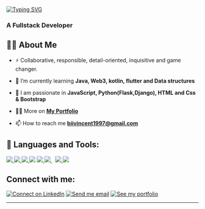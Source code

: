 [![Typing SVG](https://readme-typing-svg.herokuapp.com?duration=7000&color=%288CB8FF&vCenter=true&width=800&height=40&lines=Hello+|+Bonjour+;+Welcome+to+my+Github+profile+I'm+Vincent+Kipkirui+🌍 )](https://git.io/typing-svg)
<h3>A Fullstack Developer</h3>


## 🙋‍♂️ About Me

- ⚡ Collaborative, responsible, detail-oriented, inquisitive and game changer.
  
- 🌱 I’m currently learning **Java, Web3, kotlin, flutter and Data structures**
- 🌱 I am passionate in  **JavaScript, Python(Flask,Django), HTML and Css & Bootstrap**

- 👨‍💻 More on **[My Portfolio](https://jepkess.github.io/Updatedportfolio/)**

- 📫 How to reach me **biivincent1997@gmail.com**


## 🚀 Languages and Tools:

<p align="left"> 
    <a href="https://developer.mozilla.org/en-US/docs/Web/JavaScript" target="_blank"> <img src="https://img.icons8.com/color/48/000000/javascript.png"/> </a> 
    <a href="https://reactjs.org/" target="_blank"> <img src="https://img.icons8.com/color/48/000000/react-native.png"/> </a>
    <a href="https://www.w3.org/html/" target="_blank"> <img src="https://img.icons8.com/color/48/000000/html-5.png"/> </a> 
    <a href="https://www.w3schools.com/css/" target="_blank"> <img src="https://img.icons8.com/color/48/000000/css3.png"/></a> 
    <a href="https://www.java.com" target="_blank"> <img src="https://img.icons8.com/color/48/000000/java-coffee-cup-logo.png"/> </a>
    <a style="padding-right:8px;" href="https://www.mysql.com/" target="_blank"> <img src="https://img.icons8.com/fluent/50/000000/mysql-logo.png"/> </a>
    <a href="https://firebase.google.com/" target="_blank"> <img src="https://img.icons8.com/color/48/000000/firebase.png"/> </a>  
    <a href="https://git-scm.com/" target="_blank"> <img src="https://img.icons8.com/color/48/000000/git.png"/> </a> 
</p>

## Connect with me:
<p align="centre">

[![Connect on LinkedIn](https://img.shields.io/badge/--linkedin?label=LinkedIn&logo=LinkedIn&style=social)](https://www.linkedin.com/in/vincent-bii-595824239/) [![Send me email](https://img.shields.io/badge/--gmail?label=Gmail&logo=Gmail&style=social)](biivincent1997@gmail.com) [![See my portfolio](https://img.shields.io/badge/--portfolio?label=Portfolio&logo=portfolio&style=social)](https://jepkess.github.io/Updatedportfolio/)
___
</p>
